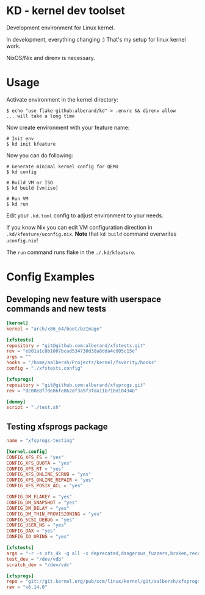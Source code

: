 # KD - kernel dev toolset

Development environment for Linux kernel.

In development, everything changing :) That's my setup for linux kernel work.

NixOS/Nix and direnv is necessary.

# Usage

Activate environment in the kernel directory:

    $ echo "use flake github:alberand/kd" > .envrc && direnv allow
    ... will take a long time

Now create environment with your feature name:

    # Init env
    $ kd init kfeature

Now you can do following:

    # Generate minimal kernel config for QEMU
    $ kd config

    # Build VM or ISO
    $ kd build [vm|iso]

    # Run VM
    $ kd run

Edit your `.kd.toml` config to adjust environment to your needs.

If you know Nix you can edit VM configuration direction in
`.kd/kfeature/uconfig.nix`. **Note** that `kd build` command overwrites
`uconfig.nix`!

The `run` command runs flake in the `./.kd/kfeature`.

# Config Examples

## Developing new feature with userspace commands and new tests

```toml
[kernel]
kernel = "arch/x86_64/boot/bzImage"

[xfstests]
repository = "git@github.com:alberand/xfstests.git"
rev = "eb01a1c8b1007bcad534730d38a8dda4c005c15e"
args = ""
hooks = "/home/aalbersh/Projects/kernel/fsverity/hooks"
config = "./xfstests.config"

[xfsprogs]
repository = "git@github.com:alberand/xfsprogs.git"
rev = "dc00e8f7de86fe862df3a9f3fda11b710d10434b"

[dummy]
script = "./test.sh"
```

## Testing xfsprogs package

```toml
name = "xfsprogs-testing"

[kernel.config]
CONFIG_XFS_FS = "yes"
CONFIG_XFS_QUOTA = "yes"
CONFIG_XFS_RT = "yes"
CONFIG_XFS_ONLINE_SCRUB = "yes"
CONFIG_XFS_ONLINE_REPAIR = "yes"
CONFIG_XFS_POSIX_ACL = "yes"

CONFIG_DM_FLAKEY = "yes"
CONFIG_DM_SNAPSHOT = "yes"
CONFIG_DM_DELAY = "yes"
CONFIG_DM_THIN_PROVISIONING = "yes"
CONFIG_SCSI_DEBUG = "yes"
CONFIG_USER_NS = "yes"
CONFIG_DAX = "yes"
CONFIG_IO_URING = "yes"

[xfstests]
args = "-r -s xfs_4k -g all -x deprecated,dangerous_fuzzers,broken,recoveryloop"
test_dev = "/dev/vdb"
scratch_dev = "/dev/vdc"

[xfsprogs]
repo = "git://git.kernel.org/pub/scm/linux/kernel/git/aalbersh/xfsprogs-dev.git"
rev = "v6.14.0"
```
